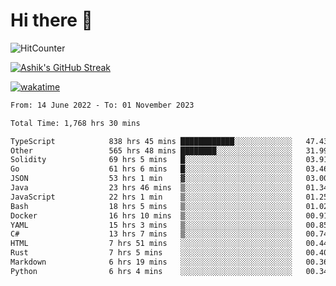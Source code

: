 # Hi there 👋

![HitCounter](https://hits.seeyoufarm.com/api/count/incr/badge.svg?url=https%3A%2F%2Fgithub.com%2Fashrhmn1212%2Fhit-counter)

<!-- ![Contribution Graph](https://github-readme-activity-graph.cyclic.app/graph?username=ashrhmn) -->


<!-- [![Top Langs](https://github-readme-stats.vercel.app/api/top-langs/?username=ashrhmn&layout=compact&theme=synthwave&langs_count=10&card_width=445)](https://github.com/anuraghazra/github-readme-stats) -->

[![Ashik's GitHub Streak](https://github-readme-streak-stats.herokuapp.com/?user=ashrhmn&theme=blood&fire=DD7F1C&background=151515&dates=9f9f9f&border=DD2727)](https://git.io/streak-stats)

<!-- ![Ashik's GitHub stats](https://github-readme-stats.vercel.app/api/?username=ashrhmn&show_icons=true&title_color=fff&icon_color=79ff97&text_color=9f9f9f&bg_color=151515) -->

[![wakatime](https://wakatime.com/badge/user/3df86613-ba63-4631-8e65-0ff18e7becad.svg)](https://wakatime.com/@3df86613-ba63-4631-8e65-0ff18e7becad)

<!--START_SECTION:waka-->

```txt
From: 14 June 2022 - To: 01 November 2023

Total Time: 1,768 hrs 30 mins

TypeScript            838 hrs 45 mins ████████████░░░░░░░░░░░░░   47.43 %
Other                 565 hrs 48 mins ████████░░░░░░░░░░░░░░░░░   31.99 %
Solidity              69 hrs 5 mins   █░░░░░░░░░░░░░░░░░░░░░░░░   03.91 %
Go                    61 hrs 6 mins   █░░░░░░░░░░░░░░░░░░░░░░░░   03.46 %
JSON                  53 hrs 1 min    ▓░░░░░░░░░░░░░░░░░░░░░░░░   03.00 %
Java                  23 hrs 46 mins  ▒░░░░░░░░░░░░░░░░░░░░░░░░   01.34 %
JavaScript            22 hrs 1 min    ▒░░░░░░░░░░░░░░░░░░░░░░░░   01.25 %
Bash                  18 hrs 5 mins   ▒░░░░░░░░░░░░░░░░░░░░░░░░   01.02 %
Docker                16 hrs 10 mins  ▒░░░░░░░░░░░░░░░░░░░░░░░░   00.91 %
YAML                  15 hrs 3 mins   ▒░░░░░░░░░░░░░░░░░░░░░░░░   00.85 %
C#                    13 hrs 7 mins   ▒░░░░░░░░░░░░░░░░░░░░░░░░   00.74 %
HTML                  7 hrs 51 mins   ░░░░░░░░░░░░░░░░░░░░░░░░░   00.44 %
Rust                  7 hrs 5 mins    ░░░░░░░░░░░░░░░░░░░░░░░░░   00.40 %
Markdown              6 hrs 19 mins   ░░░░░░░░░░░░░░░░░░░░░░░░░   00.36 %
Python                6 hrs 4 mins    ░░░░░░░░░░░░░░░░░░░░░░░░░   00.34 %
```

<!--END_SECTION:waka-->


<!--### Most Used Languages
<img src="https://wakatime.com/share/@ashrhmn/24ecb986-5bf8-4607-af7f-0aab08908d8c.png" />

### Favourite Tools
<img src="https://wakatime.com/share/@ashrhmn/f4e08015-f3bc-460a-9228-95a3ba11c604.png" />-->
